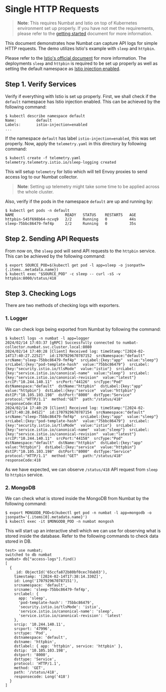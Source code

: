 # Single HTTP Requests
> **Note**: This requires Numbat and Istio on top of Kubernetes environment set up properly. If you have not met the requirements, please refer to the [getting started](../../docs/getting_started.md) document for more information.

This document demonstrates how Numbat can capture API logs for simple HTTP requests. The demo utilizes Istio's example with `sleep` and `httpbin`. 

Please refer to the [Istio's official document](https://istio.io/latest/docs/tasks/observability/logs/otel-provider/) for more information. The deployments `sleep` and `httpbin` is required to be set up properly as well as setting the default namespace as [Istio injection enabled](https://istio.io/latest/docs/setup/additional-setup/sidecar-injection/#automatic-sidecar-injection).

## Step 1. Verify Services
Verify if everything with Istio is set up properly. First, we shall check if the `default` namespace has Istio injection enabled. This can be achieved by the following command:

```
$ kubectl describe namespace default
Name:         default
Labels:       istio-injection=enabled
...
```
If the namespace `default` has label `istio-injection=enabled`, this was set properly. Now, apply the `telemetry.yaml` in this directory by following command:

```
$ kubectl create -f telemetry.yaml
telemetry.telemetry.istio.io/sleep-logging created
```

This will setup `telemetry` for Istio which will tell Envoy proxies to send access log to our Numbat collector.


> **Note**: Setting up telemetry might take some time to be applied across the whole cluster. 

Also, verify if the pods in the namespace `default` are up and running by:
```
$ kubectl get pods -n default
NAME                       READY   STATUS    RESTARTS   AGE
httpbin-545f698b64-ncvq9   2/2     Running   0          44s
sleep-75bbc86479-fmf4p     2/2     Running   0          35s
```

## Step 2. Sending API Requests
From now on, the `sleep` pod will send API requests to the `httpbin` service. This can be achieved by the following command:
```
$ export SOURCE_POD=$(kubectl get pod -l app=sleep -o jsonpath={.items..metadata.name})
$ kubectl exec "$SOURCE_POD" -c sleep -- curl -sS -v httpbin:8000/status/418
```

## Step 3. Checking Logs
There are two methods of checking logs with exporters.

### 1. Logger
We can check logs being exported from Numbat by following the command:
```
$ kubectl logs -n numbat -l app=logger
2024/02/14 17:03:37 [gRPC] Successfully connected to numbat-collector.numbat.svc.cluster.local:8080
2024/02/14 17:40:28 [Client] Received log: timeStamp:"[2024-02-14T17:40:27.225Z]"  id:1707929670787152  srcNamespace:"default"  srcName:"sleep-75bbc86479-fmf4p"  srcLabel:{key:"app"  value:"sleep"}  srcLabel:{key:"pod-template-hash"  value:"75bbc86479"}  srcLabel:{key:"security.istio.io/tlsMode"  value:"istio"}  srcLabel:{key:"service.istio.io/canonical-name"  value:"sleep"}  srcLabel:{key:"service.istio.io/canonical-revision"  value:"latest"}  srcIP:"10.244.140.11"  srcPort:"44126"  srcType:"Pod"  dstNamespace:"default"  dstName:"httpbin"  dstLabel:{key:"app"  value:"httpbin"}  dstLabel:{key:"service"  value:"httpbin"}  dstIP:"10.105.103.198"  dstPort:"8000"  dstType:"Service"  protocol:"HTTP/1.1"  method:"GET"  path:"/status/418"  responseCode:418
2024/02/14 17:40:29 [Client] Received log: timeStamp:"[2024-02-14T17:40:28.845Z]"  id:1707929670787154  srcNamespace:"default"  srcName:"sleep-75bbc86479-fmf4p"  srcLabel:{key:"app"  value:"sleep"}  srcLabel:{key:"pod-template-hash"  value:"75bbc86479"}  srcLabel:{key:"security.istio.io/tlsMode"  value:"istio"}  srcLabel:{key:"service.istio.io/canonical-name"  value:"sleep"}  srcLabel:{key:"service.istio.io/canonical-revision"  value:"latest"}  srcIP:"10.244.140.11"  srcPort:"44158"  srcType:"Pod"  dstNamespace:"default"  dstName:"httpbin"  dstLabel:{key:"app"  value:"httpbin"}  dstLabel:{key:"service"  value:"httpbin"}  dstIP:"10.105.103.198"  dstPort:"8000"  dstType:"Service"  protocol:"HTTP/1.1"  method:"GET"  path:"/status/418"  responseCode:418
```

As we have expected,  we can observe `/status/418` API request from `sleep` to `httpbin` service. 

### 2. MongoDB
We can check what is stored inside the MongoDB from Numbat by the following command:
```
$ export MONGODB_POD=$(kubectl get pod -n numbat -l app=mongodb -o jsonpath='{.items[0].metadata.name}')
$ kubectl exec -it $MONGODB_POD -n numbat mongosh
```
This will start up an interactive shell which we can use for observing what is stored inside the database. Refer to the following commands to check data stored in DB.

```
test> use numbat;
switched to db numbat
numbat> db["access-logs"].find()
[
  {
    _id: ObjectId('65ccfa872b80bf0cec7dab83'),
    timestamp: '[2024-02-14T17:38:14.330Z]',
    id: Long('1707929670787151'),
    srcnamespace: 'default',
    srcname: 'sleep-75bbc86479-fmf4p',
    srclabel: {
      app: 'sleep',
      'pod-template-hash': '75bbc86479',
      'security.istio.io/tlsMode': 'istio',
      'service.istio.io/canonical-name': 'sleep',
      'service.istio.io/canonical-revision': 'latest'
    },
    srcip: '10.244.140.11',
    srcport: '47996',
    srctype: 'Pod',
    dstnamespace: 'default',
    dstname: 'httpbin',
    dstlabel: { app: 'httpbin', service: 'httpbin' },
    dstip: '10.105.103.198',
    dstport: '8000',
    dsttype: 'Service',
    protocol: 'HTTP/1.1',
    method: 'GET',
    path: '/status/418',
    responsecode: Long('418')
  }
]
```